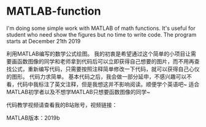 # MATLAB-function
I'm doing some simple work with MATLAB of math functions.
It's useful for student who need show the figures but no time to write code.
The program starts at December 21th 2019

利用MATLAB编写的数学公式绘图。
我的初衷是希望通过这个简单的小项目让需要画函数图像的同学和老师拿到代码后可以立即获得自己想要的图片，而不用再查找公式，重新编写代码，只需要按照注释简单修改一下代码，就可以获得自己心仪的图形。
代码力求简单。
基本代码之后，我会做一部分延申，不感兴趣可以不看，代码中我标注了英文注释，但是我想这并不影响阅读。顺便学个英语吧~
适合MATLAB初学者以及不想学MATLAB只想要函数图像的同学~

代码教学视频请查看我的B站账号，视频链接：


MATLAB版本：2019b

